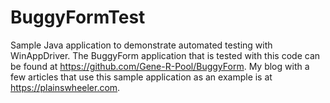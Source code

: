 # BuggyFormTest
Sample Java application to demonstrate automated testing with WinAppDriver. The BuggyForm application that is tested with this code can be found at https://github.com/Gene-R-Pool/BuggyForm. My blog with a few articles that use this sample application as an example is at https://plainswheeler.com.
